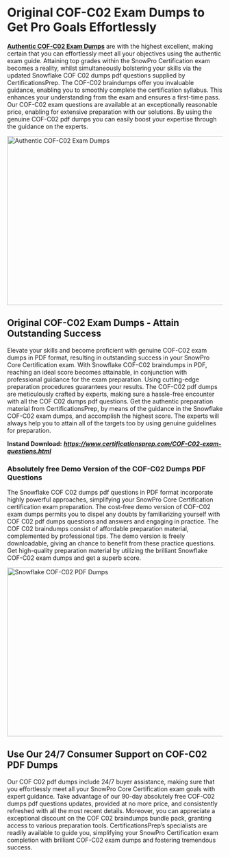 <h1><strong>Original COF-C02 Exam Dumps to Get Pro Goals Effortlessly</strong></h1>
<p><a href="https://www.certificationsprep.com/COF-C02-exam-questions.html"><strong>Authentic COF-C02 Exam Dumps</strong></a> are with the highest excellent, making certain that you can effortlessly meet all your objectives using the authentic exam guide. Attaining top grades within the SnowPro Certification exam becomes a reality, whilst simultaneously bolstering your skills via the updated Snowflake COF C02 dumps pdf questions supplied by CertificationsPrep. The COF-C02 braindumps offer you invaluable guidance, enabling you to smoothly complete the certification syllabus. This enhances your understanding from the exam and ensures a first-time pass. Our COF-C02 exam questions are available at an exceptionally reasonable price, enabling for extensive preparation with our solutions. By using the genuine COF-C02 pdf dumps you can easily boost your expertise through the guidance on the experts.</p>
<p><img src="https://i.imgur.com/XTkKqDV.png" alt="Authentic COF-C02 Exam Dumps" width="700" height="394" /></p>
<h2><strong>Original COF-C02 Exam Dumps - Attain Outstanding Success</strong></h2>
<p>Elevate your skills and become proficient with genuine COF-C02 exam dumps in PDF format, resulting in outstanding success in your SnowPro Core Certification exam. With Snowflake COF-C02 braindumps in PDF, reaching an ideal score becomes attainable, in conjunction with professional guidance for the exam preparation. Using cutting-edge preparation procedures guarantees your results. The COF-C02 pdf dumps are meticulously crafted by experts, making sure a hassle-free encounter with all the COF C02 dumps pdf questions. Get the authentic preparation material from CertificationsPrep, by means of the guidance in the Snowflake COF-C02 exam dumps, and accomplish the highest score. The experts will always help you to attain all of the targets too by using genuine guidelines for preparation.</p>
<p><strong>Instand Download:</strong>&nbsp;<strong><a href="https://www.certificationsprep.com/COF-C02-exam-questions.html"><em>https://www.certificationsprep.com/COF-C02-exam-questions.html</em></a></strong></p>
<h3><strong>Absolutely free Demo Version of the COF-C02 Dumps PDF Questions</strong></h3>
<p>The Snowflake COF C02 dumps pdf questions in PDF format incorporate highly powerful approaches, simplifying your SnowPro Core Certification certification exam preparation. The cost-free demo version of COF-C02 exam dumps permits you to dispel any doubts by familiarizing yourself with COF C02 pdf dumps questions and answers and engaging in practice. The COF C02 braindumps consist of affordable preparation material, complemented by professional tips. The demo version is freely downloadable, giving an chance to benefit from these practice questions. Get high-quality preparation material by utilizing the brilliant Snowflake COF-C02 exam dumps and get a superb score.</p>
<p><a href="https://www.certificationsprep.com/COF-C02-exam-questions.html"><img src="https://i.imgur.com/DQYUJ45.png" alt="Snowflake COF-C02 PDF Dumps" width="700" height="394" /></a></p>
<h2><strong>Use Our 24/7 Consumer Support on COF-C02 PDF Dumps</strong></h2>
<p>Our COF C02 pdf dumps include 24/7 buyer assistance, making sure that you effortlessly meet all your SnowPro Core Certification exam goals with expert guidance. Take advantage of our 90-day absolutely free COF-C02 dumps pdf questions updates, provided at no more price, and consistently refreshed with all the most recent details. Moreover, you can appreciate a exceptional discount on the COF C02 braindumps bundle pack, granting access to various preparation tools. CertificationsPrep&rsquo;s specialists are readily available to guide you, simplifying your SnowPro Certification exam completion with brilliant COF-C02 exam dumps and fostering tremendous success.</p>

